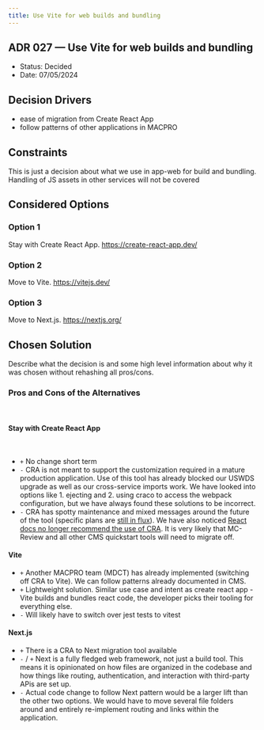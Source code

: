 ```yaml
---
title: Use Vite for web builds and bundling
---
```

## ADR 027 — Use Vite for web builds and bundling

- Status: Decided
- Date: 07/05/2024

## Decision Drivers
- ease of migration from Create React App
- follow patterns of other applications in MACPRO

## Constraints

This is just a decision about what we use in app-web for build and bundling. Handling of JS assets in other services will not be covered
​

## Considered Options

### Option 1

Stay with Create React App. https://create-react-app.dev/

### Option 2

Move to Vite. https://vitejs.dev/

### Option 3

Move to Next.js. https://nextjs.org/

## Chosen Solution

Describe what the decision is and some high level information about why it was chosen without rehashing all pros/cons.

### Pros and Cons of the Alternatives
​
#### Stay with Create React App
​
- `+` No change short term
- `-` CRA is not meant to support the customization required in a mature production application. Use of this tool has already  blocked our USWDS upgrade as well as our cross-service imports work. We have looked into options like 1. ejecting and 2. using craco  to access the webpack configuration, but we have always found these solutions to be incorrect.
- `-` CRA has spotty maintenance and mixed messages around the future of the tool (specific plans are [still in flux](https://github.com/reactjs/react.dev/pull/5487#issuecomment-1409720741)). We have also noticed  [React docs no longer recommend the use of CRA](https://react.dev/learn/start-a-new-react-project). It is very likely that MC-Review and all other CMS quickstart tools will need to migrate off.


#### Vite

- `+` Another MACPRO team (MDCT) has already implemented (switching off CRA to Vite). We can follow patterns already documented in CMS.
- `+` Lightweight solution. Similar use case and intent as  create react app - Vite builds and bundles react code, the developer picks their tooling for everything else.
- `-` Will likely have to switch over jest tests to vitest

#### Next.js

- `+` There is a CRA to Next migration tool available
- `-` / `+` Next is a fully fledged web framework, not just a build tool. This means it is opinionated on how files are organized in the codebase and how things like routing, authentication, and interaction with third-party APis are set up.
- `-`  Actual code change to follow Next pattern would be a larger lift than the other two options. We would have to move several file folders around and entirely re-implement routing and links within the application.
